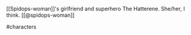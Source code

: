 [[Spidops-woman]]'s girlfriend and superhero The Hatterene. She/her, I think. [[@spidops-woman]]

#characters 